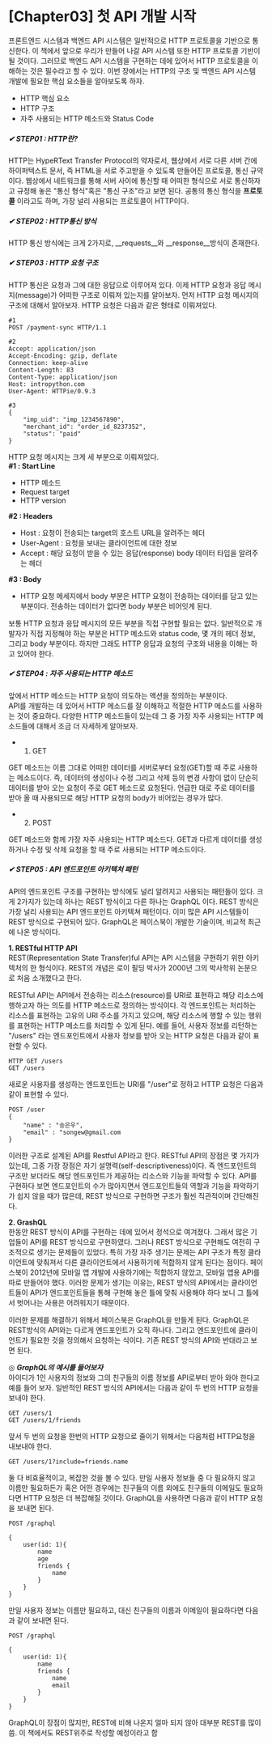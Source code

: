 # [Chapter03] 첫 API 개발 시작

프론트엔드 시스템과 백엔드 API 시스템은 일반적으로 HTTP 프로토콜을 기반으로 통신한다. 이 책에서 앞으로 우리가 만들어 나갈 API 시스템 또한 HTTP 프로토콜 기반이 될 것이다. 그러므로 백엔드 API 시스템을 구현하는 데에 있어서 HTTP 프로토콜을 이해하는 것은 필수라고 할 수 있다. 이번 장에서는 HTTP의 구조 및 백엔드 API 시스템 개발에 필요한 핵심 요소들을 알아보도록 하자. 
- HTTP 핵심 요소
- HTTP 구조
- 자주 사용되는 HTTP 메소드와 Status Code


##### &#10004; STEP01 : HTTP란?
HTTP는 HypeRText Transfer Protocol의 약자로서, 웹상에서 서로 다른 서버 간에 하이퍼텍스트 문서, 즉 HTML을 서로 주고받을 수 있도록 만들어진 프로토콜, 통신 규약이다. 웹상에서 네트워크를 통해 서버 사이에 통신할 때 어떠한 형식으로 서로 통신하자고 규정해 놓은 "통신 형식"혹은 "통신 구조"라고 보면 된다. 공통의 통신 형식을 __프로토콜__ 이라고도 하며, 가장 널리 사용되는 프로토콜이 HTTP이다.

##### &#10004; STEP02 : HTTP통신 방식

HTTP 통신 방식에는 크게 2가지로, __requests__와 __response__방식이 존재한다. 

##### &#10004; STEP03 : HTTP 요청 구조
HTTP 통신은 요청과 그에 대한 응답으로 이루어져 있다. 이제 HTTP 요청과 응답 메시지(message)가 어떠한 구조로 이뤄져 있는지를 알아보자. 먼저 HTTP 요청 메시지의 구조에 대해서 알아보자. HTTP 요청은 다음과 같은 형태로 이뤄져있다. 
```
#1
POST /payment-sync HTTP/1.1 

#2
Accept: application/json 
Accept-Encoding: gzip, deflate
Connection: keep-alive
Content-Length: 83
Content-Type: application/json
Host: intropython.com
User-Agent: HTTPie/0.9.3

#3
{
    "imp_uid": "imp_1234567890",
    "merchant_id": "order_id_8237352",
    "status": "paid"
}
```

HTTP 요청 메시지는 크게 세 부분으로 이뤄져있다.<br>
__\#1 : Start Line__
- HTTP 메소드
- Request target
- HTTP version

__\#2 : Headers__
- Host : 요청이 전송되는 target의 호스트 URL을 알려주는 헤더
- User-Agent : 요청을 보내는 클라이언트에 대한 정보
- Accept : 해당 요청이 받을 수 있는 응답(response) body 데이터 타입을 알려주는 헤더

__\#3 : Body__
- HTTP 요청 메세지에서 body 부분은 HTTP 요청이 전송하는 데이터를 담고 있는 부분이다. 전송하는 데이터가 없다면 body 부분은 비어잇게 된다. 

보통 HTTP 요청과 응답 메시지의 모든 부분을 직접 구현할 필요는 없다. 일반적으로 개발자가 직접 지정해야 하는 부분은 HTTP 메소드와 status code, 몇 개의 헤더 정보, 그리고 body 부분이다. 하지만 그래도 HTTP 응답과 요청의 구조와 내용을 이해는 하고 있어야 한다.


##### &#10004; STEP04 : 자주 사용되는 HTTP 메소드
앞에서 HTTP 메소드는 HTTP 요청이 의도하는 액션을 정의하는 부분이다. <br>
API를 개발하는 데 있어서 HTTP 메소드를 잘 이해하고 적절한 HTTP 메소드를 사용하는 것이 중요하다. 다양한 HTTP 메소드들이 있는데 그 중 가장 자주 사용되는 HTTP 메소드들에 대해서 조금 더 자세하게 알아보자. 

- 1. GET
  
GET 메소드는 이름 그대로 어떠한 데이터를 서버로부터 요청(GET)할 때 주로 사용하는 메소드이다. 즉, 데이터의 생성이나 수정 그리고 삭제 등의 변경 사항이 없이 단순히 데이터를 받아 오는 요청이 주로 GET 메소드로 요청된다. 언급한 대로 주로 데이터를 받아 올 때 사용되므로 해당 HTTP 요청의 body가 비어있는 경우가 많다.
- 2. POST

GET  메소드와 함께 가장 자주 사용되는 HTTP 메소드다. GET과 다르게 데이터를 생성하거나 수정 및 삭제 요청을 할 때 주로 사용되는 HTTP 메소드이다. 

##### &#10004; STEP05 : API 엔드포인트 아키텍처 패턴
API의 엔드포인트 구조를 구현하는 방식에도 널리 알려지고 사용되는 패턴들이 있다. 크게 2가지가 있는데 하나는 REST 방식이고 다른 하나는 GraphQL 이다. REST 방식은 가장 널리 사용되는 API 엔드포인트 아키텍쳐 패턴이다. 이미 많은 API 시스템들이 REST 방식으로 구현되어 있다. GraphQL은 페이스북이 개발한 기술이며, 비교적 최근에 나온 방식이다. 

__1. RESTful HTTP API__ <br>
REST(Representation State Transfer)ful API는 API 시스템을 구현하기 위한 아키텍처의 한 형식이다. REST의 개념은 로이 필딩 박사가 2000년 그의 박사학위 논문으로 처음 소개했다고 한다. <br>

RESTful API는 API에서 전송하는 리소스(resource)를 URI로 표현하고 해당 리소스에 행하고자 하는 의도를 HTTP 메소드로 정의하는 방식이다. 각 엔드포인트는 처리하는 리소스를 표현하는 고유의 URI 주소를 가지고 있으며, 해당 리소스에 행할 수 있는 행위를 표현하는 HTTP 메소드를 처리할 수 있게 된다. 예를 들어, 사용자 정보를 리턴하는 "/users" 라는 엔드포인트에서 사용자 정보를 받아 오는 HTTP 요청은 다음과 같이 표현할 수 있다. 
```
HTTP GET /users
GET /users
```
새로운 사용자를 생성하는 엔드포인트는 URI를 "/user"로 정하고 HTTP 요청은 다음과 같이 표현할 수 있다.
```
POST /user
{
    "name" : "송은우",
    "email" : "songew@gmail.com
}
```
이러한 구조로 설계된 API를 Restful API라고 한다. RESTful API의 장점은 몇 가지가 있는데, 그중 가장 장점은 자기 설명력(self-descriptiveness)이다. 즉 엔드포인트의 구조만 보더라도 해당 엔드포인트가 제공하는 리소스와 기능을 파악할 수 있다. API를 구현하다 보면 엔드포인트의 수가 많아지면서 엔드포인트들의 역할과 기능을 파악하기가 쉽지 않을 때가 많은데, REST 방식으로 구현하면 구조가 훨씬 직관적이며 간단해진다. 

__2. GrashQL__ <br>
한동안 REST 방식이 API를 구현하는 데에 있어서 정석으로 여겨졌다. 그래서 많은 기업들이 API를 REST 방식으로 구현하였다. 그러나 REST 방식으로 구현해도 여전히 구조적으로 생기는 문제들이 있었다. 특히 가장 자주 생기는 문제는 API 구조가 특정 클라이언트에 맞춰져서 다른 클라이언트에서 사용하기에 적합하지 않게 된다는 점이다. 페이스북이 2012년에 모바일 앱 개발에 사용하기에는 적합하지 않았고, 모바일 앱용 API를 따로 만들어야 했다. 이러한 문제가 생기는 이유는, REST 방식의 API에서는 클라이언트들이 API가 엔드포인트들을 통해 구현해 놓은 틀에 맞춰 사용해야 하다 보니 그 틀에서 벗어나는 사용은 어려워지기 때문이다. <br>

이러한 문제를 해결하기 위해서 페이스북은 GraphQL을 만들게 된다. GraphQL은 REST방식의 API와는 다르게 엔드포인트가 오직 하나다. 그리고 엔드포인트에 클라이언트가 필요한 것을 정의해서 요청하는 식이다. 기존 REST 방식의 API와 반대라고 보면 된다. 

◎ ___GraphQL의 예시를 들어보자___ <br>
아이디가 1인 사용자의 정보와 그의 친구들의 이름 정보를 API로부터 받아 와야 한다고 예를 들어 보자. 일반적인 REST 방식의 API에서는 다음과 같이 두 번의 HTTP 요청을 보내야 한다. 
```
GET /users/1
GET /users/1/friends
```
앞서 두 번의 요청을 한번의 HTTP 요청으로 줄이기 위해서는 다음처럼 HTTP요청을 내보내야 한다.


```
GET /users/1?include=friends.name
```

둘 다 비효율적이고, 복잡한 것을 볼 수 있다. 만일 사용자 정보들 중 다 필요하지 않고 이름만 필요하든가 혹은 어떤 경우에는 친구들의 이름 외에도 친구들의 이메일도 필요하다면 HTTP 요청은 더 복잡해질 것이다. GraphQL을 사용하면 다음과 같이 HTTP 요청을 보내면 된다.


```
POST /graphql

{
    user(id: 1){
        name
        age
        friends {
            name
        }
    }
}
```
만일 사용자 정보는 이름만 필요하고, 대신 친구들의 이름과 이메일이 필요하다면 다음과 같이 보내면 된다.
```
POST /graphql

{
    user(id: 1){
        name
        friends {
            name
            email
        }
    }
}
```
GraphQL이 장점이 많지만, REST에 비해 나온지 얼마 되지 않아 대부분 REST를 많이 씀. 이 책에서도 REST위주로 작성할 예정이라고 함